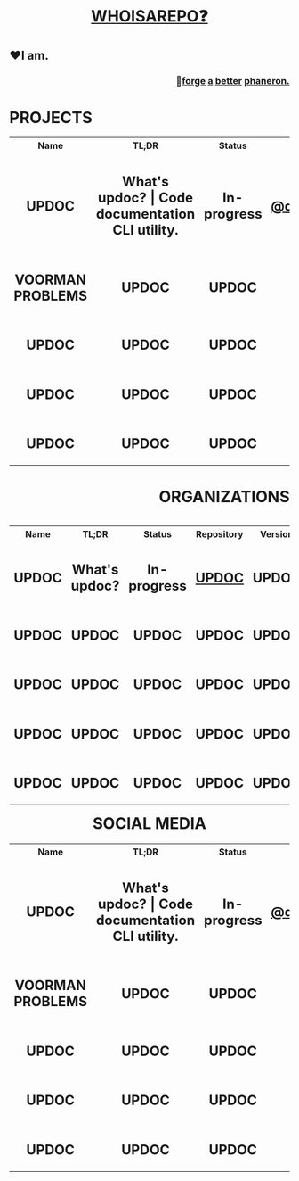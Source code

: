<h1 align="center">
  <a href="https://whoisarepo.fyi" label="fyi">WHOISAREPO❓</a>
</h1>
<h2 align="left">❤️I am.</h2>
<h3 align="right">
  🙏<a href="https://desir.foundation">forge</a>
  <a href="https://desir.foundation">a</a>
  <a href="https://desir.foundation">better</a> <a href="">phaneron.</a>
</h3>

<h1 align="left">PROJECTS</h1>
<table>
  <tr>
    <th>Name</th>
    <th>TL;DR</th>
    <th>Status</th>
    <th>Repository</th>
    <th>Version</th>
  </tr>
  <tr id="updoc">
    <td>
      <h2 align="center">UPDOC</h2>
    </td>
    <td>
      <h2 align="center">What's updoc? | Code documentation CLI utility. </h2>
    </td>
    <td>
      <h2 align="center">In-progress</h2>
    </td>
    <td>
      <h2 align="center"><a href="https://github.com/desirtechnologies/updoc">@desirtechnologies</a></h2>
    </td>
    <td>
      <h2 align="center">0.0.1</h2>
    </td>
  </tr>
<tr id="voorman-problems">
    <td>
        <h2 align="center">VOORMAN PROBLEMS</h2>
    </td>
    <td>
        <h2 align="center">UPDOC</h2>
    </td>
    <td>
        <h2 align="center">UPDOC</h2>
    </td>
    <td>
        <h2 align="center">UPDOC</h2>
    </td>
    <td>
        <h2 align="center">UPDOC</h2>
    </td>
</tr>
<tr id="arepodesir">
    <td>
        <h2 align="center">UPDOC</h2>
    </td>
    <td>
        <h2 align="center">UPDOC</h2>
    </td>
    <td>
        <h2 align="center">UPDOC</h2>
    </td>
    <td>
        <h2 align="center">UPDOC</h2>
    </td>
    <td>
        <h2 align="center">UPDOC</h2>
    </td>
</tr>
<tr id="arepodesir">
    <td>
        <h2 align="center">UPDOC</h2>
    </td>
    <td>
        <h2 align="center">UPDOC</h2>
    </td>
    <td>
        <h2 align="center">UPDOC</h2>
    </td>
    <td>
        <h2 align="center">UPDOC</h2>
    </td>
    <td>
        <h2 align="center">UPDOC</h2>
    </td>
</tr>
<tr id="arepodesir">
    <td>
        <h2 align="center">UPDOC</h2>
    </td>
    <td>
        <h2 align="center">UPDOC</h2>
    </td>
    <td>
        <h2 align="center">UPDOC</h2>
    </td>
    <td>
        <h2 align="center">UPDOC</h2>
    </td>
    <td>
        <h2 align="center">UPDOC</h2>
    </td>
</tr>
</table>

<h1 align="right">ORGANIZATIONS</h1>
<table align="right">
    <tr>
        <th>Name</th>
        <th>TL;DR</th>
        <th>Status</th>
        <th>Repository</th>
        <th>Version</th>
    </tr>
    <tr id="updoc">
        <td>
            <h2 align="center">UPDOC</h2>
        </td>
        <td>
            <h2 align="center">What's updoc?</h2>
        </td>
        <td>
            <h2 align="center">In-progress</h2>
        </td>
        <td>
            <h2 align="center"><a href="https://github.com/desirtechnologies/updoc">UPDOC</a></h2>
        </td>
        <td>
            <h2 align="center">UPDOC</h2>
        </td>
    </tr>
    <tr id="voorman-problems">
        <td>
            <h2 align="center">UPDOC</h2>
        </td>
        <td>
            <h2 align="center">UPDOC</h2>
        </td>
        <td>
            <h2 align="center">UPDOC</h2>
        </td>
        <td>
            <h2 align="center">UPDOC</h2>
        </td>
        <td>
            <h2 align="center">UPDOC</h2>
        </td>
    </tr>
    <tr id="arepodesir">
        <td>
            <h2 align="center">UPDOC</h2>
        </td>
        <td>
            <h2 align="center">UPDOC</h2>
        </td>
        <td>
            <h2 align="center">UPDOC</h2>
        </td>
        <td>
            <h2 align="center">UPDOC</h2>
        </td>
        <td>
            <h2 align="center">UPDOC</h2>
        </td>
    </tr>
    <tr id="arepodesir">
        <td>
            <h2 align="center">UPDOC</h2>
        </td>
        <td>
            <h2 align="center">UPDOC</h2>
        </td>
        <td>
            <h2 align="center">UPDOC</h2>
        </td>
        <td>
            <h2 align="center">UPDOC</h2>
        </td>
        <td>
            <h2 align="center">UPDOC</h2>
        </td>
    </tr>
    <tr id="arepodesir">
        <td>
            <h2 align="center">UPDOC</h2>
        </td>
        <td>
            <h2 align="center">UPDOC</h2>
        </td>
        <td>
            <h2 align="center">UPDOC</h2>
        </td>
        <td>
            <h2 align="center">UPDOC</h2>
        </td>
        <td>
            <h2 align="center">UPDOC</h2>
        </td>
    </tr>
</table>

<h1 align="center">SOCIAL MEDIA</h1>
<table>
  <tr>
    <th>Name</th>
    <th>TL;DR</th>
    <th>Status</th>
    <th>Repository</th>
    <th>Version</th>
  </tr>
  <tr id="updoc">
    <td>
      <h2 align="center">UPDOC</h2>
    </td>
    <td>
      <h2 align="center">What's updoc? | Code documentation CLI utility. </h2>
    </td>
    <td>
      <h2 align="center">In-progress</h2>
    </td>
    <td>
      <h2 align="center"><a href="https://github.com/desirtechnologies/updoc">@desirtechnologies</a></h2>
    </td>
    <td>
      <h2 align="center">0.0.1</h2>
    </td>
  </tr>
<tr id="voorman-problems">
    <td>
        <h2 align="center">VOORMAN PROBLEMS</h2>
    </td>
    <td>
        <h2 align="center">UPDOC</h2>
    </td>
    <td>
        <h2 align="center">UPDOC</h2>
    </td>
    <td>
        <h2 align="center">UPDOC</h2>
    </td>
    <td>
        <h2 align="center">UPDOC</h2>
    </td>
</tr>
<tr id="arepodesir">
    <td>
        <h2 align="center">UPDOC</h2>
    </td>
    <td>
        <h2 align="center">UPDOC</h2>
    </td>
    <td>
        <h2 align="center">UPDOC</h2>
    </td>
    <td>
        <h2 align="center">UPDOC</h2>
    </td>
    <td>
        <h2 align="center">UPDOC</h2>
    </td>
</tr>
<tr id="arepodesir">
    <td>
        <h2 align="center">UPDOC</h2>
    </td>
    <td>
        <h2 align="center">UPDOC</h2>
    </td>
    <td>
        <h2 align="center">UPDOC</h2>
    </td>
    <td>
        <h2 align="center">UPDOC</h2>
    </td>
    <td>
        <h2 align="center">UPDOC</h2>
    </td>
</tr>
<tr id="arepodesir">
    <td>
        <h2 align="center">UPDOC</h2>
    </td>
    <td>
        <h2 align="center">UPDOC</h2>
    </td>
    <td>
        <h2 align="center">UPDOC</h2>
    </td>
    <td>
        <h2 align="center">UPDOC</h2>
    </td>
    <td>
        <h2 align="center">UPDOC</h2>
    </td>
</tr>
</table>   